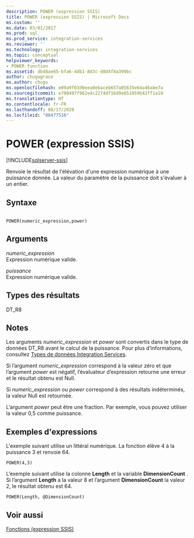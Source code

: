 ```yaml
---
description: POWER (expression SSIS)
title: POWER (expression SSIS) | Microsoft Docs
ms.custom: ''
ms.date: 03/01/2017
ms.prod: sql
ms.prod_service: integration-services
ms.reviewer: ''
ms.technology: integration-services
ms.topic: conceptual
helpviewer_keywords:
- POWER function
ms.assetid: db48ae65-bfa6-4db1-8d3c-d0d4f8a399bc
author: chugugrace
ms.author: chugu
ms.openlocfilehash: e09a9f03d0eea0ebaceb657a05635e64a46abe7a
ms.sourcegitcommit: e700497f962e4c2274df16d9e651059b42ff1a10
ms.translationtype: HT
ms.contentlocale: fr-FR
ms.lasthandoff: 08/17/2020
ms.locfileid: "88477516"
---
```

# <a name="power-ssis-expression"></a>POWER (expression SSIS)

[!INCLUDE[sqlserver-ssis](../../includes/applies-to-version/sqlserver-ssis.md)]


  Renvoie le résultat de l'élévation d'une expression numérique à une puissance donnée. La valeur du paramètre de la puissance doit s'évaluer à un entier.  
  
## <a name="syntax"></a>Syntaxe  
  
```  
  
POWER(numeric_expression,power)  
```  
  
## <a name="arguments"></a>Arguments  
 *numeric_expression*  
 Expression numérique valide.  
  
 *puissance*  
 Expression numérique valide.  
  
## <a name="result-types"></a>Types des résultats  
 DT_R8  
  
## <a name="remarks"></a>Notes  
 Les arguments *numeric_expression* et *power* sont convertis dans le type de données DT_R8 avant le calcul de la puissance. Pour plus d’informations, consultez [Types de données Integration Services](../../integration-services/data-flow/integration-services-data-types.md).  
  
 Si l’argument *numeric_expression* correspond à la valeur zéro et que l’argument *power* est négatif, l’évaluateur d’expression retourne une erreur et le résultat obtenu est Null.  
  
 Si *numeric_expression* ou *power* correspond à des résultats indéterminés, la valeur Null est retournée.  
  
 L’argument *power* peut être une fraction. Par exemple, vous pouvez utiliser la valeur 0,5 comme puissance.  
  
## <a name="expression-examples"></a>Exemples d'expressions  
 L'exemple suivant utilise un littéral numérique. La fonction élève 4 à la puissance 3 et renvoie 64.  
  
```  
POWER(4,3)  
```  
  
 L’exemple suivant utilise la colonne **Length** et la variable **DimensionCount** . Si l’argument **Length** a la valeur 8 et l’argument **DimensionCount** la valeur 2, le résultat obtenu est 64.  
  
```  
POWER(Length, @DimensionCount)   
```  
  
## <a name="see-also"></a>Voir aussi  
 [Fonctions &#40;expression SSIS&#41;](../../integration-services/expressions/functions-ssis-expression.md)  
  
  
